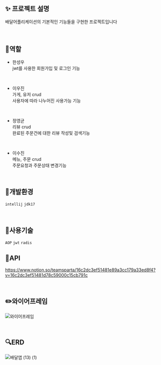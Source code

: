 ## ✨ 프로젝트 설명
배달어플리케이션의 기본적인 기능들을 구현한 프로젝트입니다</br>
</br>
</br>

## 📝역할

- 한성우</br>
jwt를 사용한 회원가입 및 로그인 기능</br>
</br>

- 이우진</br>
  가게, 유저 crud</br>
사용자에 따라 나누어진 사용가능 기능</br>
</br>

- 정영균</br>
리뷰 crud </br>
완료된 주문건에 대한 리뷰 작성및 검색기능</br>
</br>

- 이수진</br>
메뉴, 주문 crud</br>
주문요청과 주문상태 변경기능</br>
</br>

## 🔧개발환경
```intellij```  ```jdk17``` 

</br>

## 🔨사용기술
```AOP```
```jwt```
```radis```
</br>

## 📄API
https://www.notion.so/teamsparta/16c2dc3ef51481e89a3cc179a33ed8f4?v=16c2dc3ef51481d78c59000c15cb791c

</br>

## ✏️와이어프레임
![와이어프레임](https://github.com/user-attachments/assets/2ef323ee-c35b-4912-8e43-e0fab22dc4b0)

</br>

## 🔍️ERD
![배달앱 (13) (1)](https://github.com/user-attachments/assets/ea149329-d7e1-4075-9e3f-9f0b7f134d50)


  
